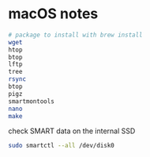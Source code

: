 # macOS notes

```bash
# package to install with brew install
wget
htop 
btop
lftp
tree
rsync
btop
pigz
smartmontools
nano
make
```

check SMART data on the internal SSD

```bash
sudo smartctl --all /dev/disk0
```
